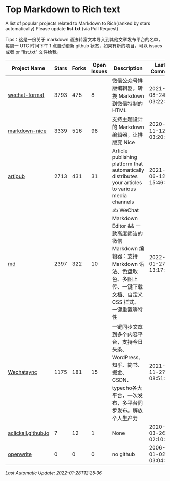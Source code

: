 # Top Markdown to Rich text
A list of popular projects related to Markdown to Rich(ranked by stars automatically)
Please update **list.txt** (via Pull Request)

Tips：这是一份关于 markdown 语法转富文本导入到其他文章发布平台的名单，每周一 UTC 时间下午 1 点自动更新 github 状态，如果有新的项目，可以 issues 或者 pr “list.txt” 文件给我。

| Project Name | Stars | Forks | Open Issues | Description | Last Commit |
| ------------ | ----- | ----- | ----------- | ----------- | ----------- |
| [wechat-format](https://github.com/lyricat/wechat-format) | 3793 | 475 | 8 | 微信公众号排版编辑器，转换 Markdown 到微信特制的 HTML | 2021-08-24 03:22:49 |
| [markdown-nice](https://github.com/mdnice/markdown-nice) | 3339 | 516 | 98 | 支持主题设计的 Markdown 编辑器，让排版变 Nice | 2020-11-12 03:20:27 |
| [artipub](https://github.com/crawlab-team/artipub) | 2713 | 431 | 31 | Article publishing platform that automatically distributes your articles to various media channels | 2021-06-12 15:46:38 |
| [md](https://github.com/doocs/md) | 2397 | 322 | 10 | ✍ WeChat Markdown Editor && 一款高度简洁的微信 Markdown 编辑器：支持 Markdown 语法、色盘取色、多图上传、一键下载文档、自定义 CSS 样式、一键重置等特性 | 2022-01-27 13:17:16 |
| [Wechatsync](https://github.com/wechatsync/Wechatsync) | 1175 | 181 | 15 | 一键同步文章到多个内容平台，支持今日头条、WordPress、知乎、简书、掘金、CSDN、typecho各大平台，一次发布，多平台同步发布。解放个人生产力 | 2021-11-27 08:51:58 |
| [aclickall.github.io](https://github.com/aclickall/aclickall.github.io) | 7 | 12 | 1 | None | 2020-03-26 02:10:32 |
| [openwrite](https://www.openwrite.cn/) | 0 | 0 | 0 | no github | 2006-01-02 03:04:05 |

*Last Automatic Update: 2022-01-28T12:25:36*
